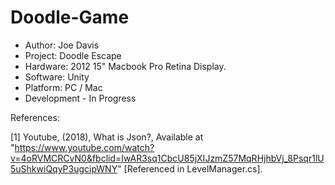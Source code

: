 # Doodle-Game
* Author: Joe Davis
* Project: Doodle Escape
* Hardware: 2012 15" Macbook Pro Retina Display.
* Software: Unity
* Platform: PC / Mac
* Development - In Progress

References:

[1] Youtube, (2018), What is Json?, Available at "https://www.youtube.com/watch?v=4oRVMCRCvN0&fbclid=IwAR3sq1CbcU85jXIJzmZ57MqRHjhbVj_8Psqr1lU5uShkwiQqyP3ugcipWNY" [Referenced in LevelManager.cs]. 
